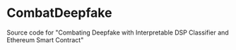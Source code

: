 # CombatDeepfake
Source code for "Combating Deepfake with Interpretable DSP Classifier and Ethereum Smart Contract"
